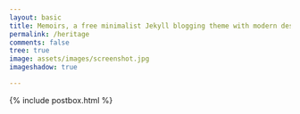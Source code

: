 ```yaml
---
layout: basic
title: Memoirs, a free minimalist Jekyll blogging theme with modern design 
permalink: /heritage
comments: false
tree: true
image: assets/images/screenshot.jpg
imageshadow: true

---
```


 {% include postbox.html %}  
  
<p class="center">

</p>




